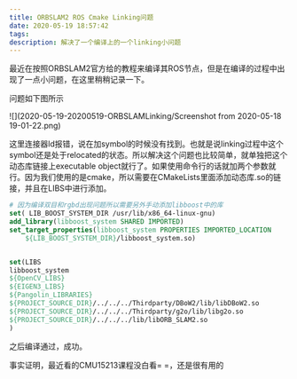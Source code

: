 ```yaml
---
title: ORBSLAM2 ROS Cmake Linking问题
date: 2020-05-19 18:57:42
tags:
description: 解决了一个编译上的一个linking小问题
---
```


最近在按照ORBSLAM2官方给的教程来编译其ROS节点，但是在编译的过程中出现了一点小问题，在这里稍稍记录一下。

问题如下图所示

![](2020-05-19-20200519-ORBSLAMLinking/Screenshot from 2020-05-18 19-01-22.png)



这里连接器ld报错，说在加symbol的时候没有找到。也就是说linking过程中这个symbol还是处于relocated的状态。所以解决这个问题也比较简单，就单独把这个动态库链接上executable object就行了。如果使用命令行的话就加两个参数就行。因为我们使用的是cmake，所以需要在CMakeLists里面添加动态库.so的链接，并且在LIBS中进行添加。

```cmake
# 因为编译双目和rgbd出现问题所以需要另外手动添加libboost中的库
set( LIB_BOOST_SYSTEM_DIR /usr/lib/x86_64-linux-gnu)
add_library(libboost_system SHARED IMPORTED)
set_target_properties(libboost_system PROPERTIES IMPORTED_LOCATION 
    ${LIB_BOOST_SYSTEM_DIR}/libboost_system.so)


set(LIBS 
libboost_system
${OpenCV_LIBS} 
${EIGEN3_LIBS}
${Pangolin_LIBRARIES}
${PROJECT_SOURCE_DIR}/../../../Thirdparty/DBoW2/lib/libDBoW2.so
${PROJECT_SOURCE_DIR}/../../../Thirdparty/g2o/lib/libg2o.so
${PROJECT_SOURCE_DIR}/../../../lib/libORB_SLAM2.so
)

```

之后编译通过，成功。



事实证明，最近看的CMU15213课程没白看= =，还是很有用的